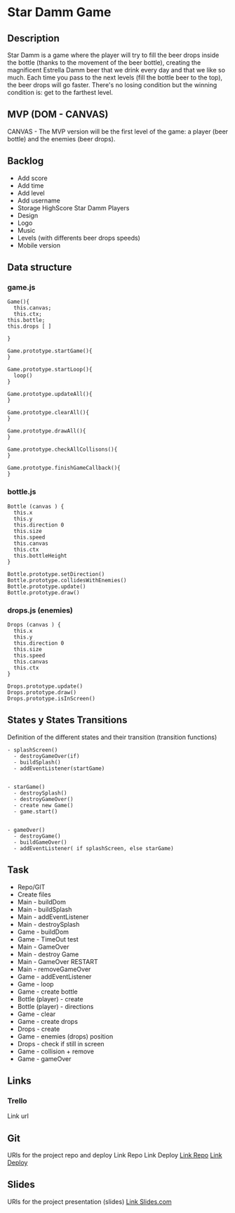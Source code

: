 # Star Damm Game


## Description

Star Damm is a game where the player will try to fill the beer drops inside the bottle (thanks to the movement of the beer bottle), creating the magnificent Estrella Damm beer that we drink every day and that we like so much. Each time you pass to the next levels (fill the bottle beer to the top), the beer drops will go faster. There's no losing condition but the winning condition is: get to the farthest level.


## MVP (DOM - CANVAS)

CANVAS - The MVP version will be the first level of the game: a player (beer bottle) and the enemies (beer drops).


## Backlog

- Add score
- Add time
- Add level
- Add username
- Storage HighScore Star Damm Players
- Design
- Logo
- Music
- Levels (with differents beer drops speeds)
- Mobile version


## Data structure

### game.js

```
Game(){
  this.canvas;
  this.ctx;
this.bottle;
this.drops [ ]

}

Game.prototype.startGame(){
}

Game.prototype.startLoop(){
  loop()
}

Game.prototype.updateAll(){
}

Game.prototype.clearAll(){
}

Game.prototype.drawAll(){
}

Game.prototype.checkAllCollisons(){
}

Game.prototype.finishGameCallback(){
}
```


### bottle.js

```
Bottle (canvas ) {
  this.x
  this.y
  this.direction 0
  this.size
  this.speed
  this.canvas
  this.ctx
  this.bottleHeight
}

Bottle.prototype.setDirection()
Bottle.prototype.collidesWithEnemies() 
Bottle.prototype.update()
Bottle.prototype.draw()
```


### drops.js  (enemies)

```
Drops (canvas ) {
  this.x
  this.y
  this.direction 0
  this.size
  this.speed
  this.canvas
  this.ctx
}

Drops.prototype.update()
Drops.prototype.draw()
Drops.prototype.isInScreen()
```


## States y States Transitions

Definition of the different states and their transition (transition functions)

```
- splashScreen()
  - destroyGameOver(if)
  - buildSplash()
  - addEventListener(startGame)
  
  
- starGame()
  - destroySplash()
  - destroyGameOver()
  - create new Game()
  - game.start()
  
  
- gameOver()
  - destroyGame()
  - buildGameOver()
  - addEventListener( if splashScreen, else starGame)
```


## Task

- Repo/GIT
- Create files
- Main - buildDom
- Main - buildSplash
- Main - addEventListener
- Main - destroySplash
- Game - buildDom
- Game - TimeOut test
- Main - GameOver
- Main - destroy Game
- Main - GameOver RESTART
- Main - removeGameOver
- Game - addEventListener
- Game - loop
- Game - create bottle
- Bottle (player) - create
- Bottle (player) - directions
- Game - clear
- Game - create drops
- Drops - create
- Game - enemies (drops) position
- Drops - check if still in screen
- Game - collision + remove
- Game - gameOver


## Links

### Trello

Link url

## Git

URls for the project repo and deploy Link Repo Link Deploy
[Link Repo]()
[Link Deploy]()

## Slides

URls for the project presentation (slides) 
[Link Slides.com](http://slides.com)
